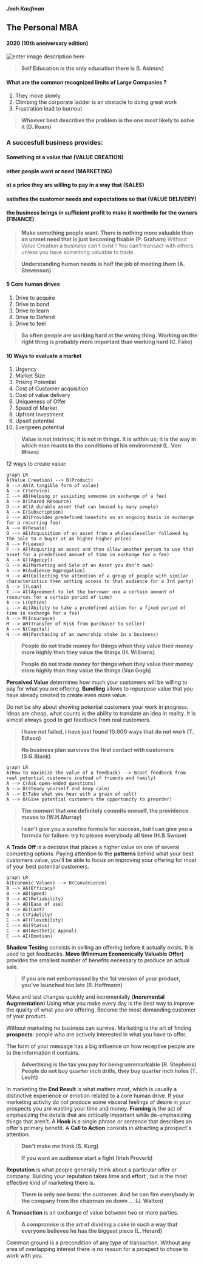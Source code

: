 ##### Josh Kaufman
## The Personal MBA
####  2020 (10th anniversary edition)
![enter image description here](https://m.media-amazon.com/images/I/41LG95+Zg0L._SX324_BO1,204,203,200_.jpg)

 >**Self Education is the only education there is (I. Asimov)**
#### What are the common recognized limits of Large Companies ?
1. They move slowly
2. Climbing the corporate ladder is an obstacle to doing great work
3. Frustration lead to burnout
 >**Whoever best describes the problem is the one most likely to solve it (D. Roam)**

### A succesfull business provides:
#### Something at a value that (VALUE CREATION)
#### other people want or need (MARKETING)
#### at a price they are willing to pay in a way that (SALES)
#### satisfies the customer needs and expectations so that (VALUE DELIVERY)
#### the business brings in sufficient profit to make it worthwile for the owners (FINANCE) 

 >**Make something people want. There is nothing more valuable than an unmet need that is just becoming fixable (P. Graham)**
 Without Value Creation a business can't exist ! You can't transact with others unless you have something valuable to trade.

 >**Understanding human needs is half the job of meeting them (A. Stevenson)**

#### 5 Core human drives
1. Drive to acquire
2. Drive to bond
3. Drive to learn
4. Drive to Defend
5. Drive to feel

 >**So often people are working hard at the wrong thing. Working on the right thing is probably more important than working hard (C. Fake)**

#### 10 Ways to evaluate a market
1. Urgency
2. Market Size
3. Prising Potential
4. Cost of Customer acquisition
5. Cost of value delivery
6. Uniqueness of Offer
7. Speed of Market
8. Upfront Investment
9. Upsell potential
10. Evergreen potential

 >**Value is not intrinsic; it is not in things. It is within us; it is the way in which man reacts to the conditions of his environment (L. Von Mises)**

12 ways to create value:

```mermaid
graph LR
A(Value Creation) --> B(Product) 
B --> AA(A tangible form of value)
A --> C(Service) 
C --> AB(Helping or assisting someone in exchange of a fee)
A --> D(Shared Resource)
D --> AC(A durable asset that can beused by many people)
A --> E(Subscription)
E --> AD(Provides predefined benefits on an ongoing basis in exchange for a recurring fee)
A --> O(Resale)
O --> AE(Acquisition of an asset from a wholesaleseller followed by the sale to a buyer at an higher higher price)
A --> F(Lease)
F --> AF(Acquiring an asset and then allow another person to use that asset for a predefined amount of time in exchange for a fee)
A --> G((Agency))
G --> AG(Marketing and Sale of an Asset you don't own)
A --> H(Audience Aggregation)
H --> AH(Collecting the attention of a group of people with similar characteristics then setting access to that audience for a 3rd party)
A --> I(Loan)
I --> AI(Agreement to let the borrower use a certain amount of resources for a certain period of time)
A --> L(Option)
L --> AL(Ability to take a predefined action for a fixed period of time in exchange for a fee)
A --> M(Insurance)
M --> AM(Transfer of Risk from purchaser to seller)
A --> N(Capital)
N --> AN(Purchasing of an ownership stake in a business)
```

>**People do not trade money for things when they value their money more highly than they value the things (H. Williams)**

>**People do not trade money for things when they value their money more highly than they value the things (Van Gogh)**

**Perceived Value** determines how much your customers will be willing to pay for what you are offering.
**Bundling** allows to repurpose value that you have already created to create even more value.

Do not be shy about showing potential customers your work in progress. Ideas are cheap, what counts is the ability to translate an idea in reality. It is almost always good to get feedback from real customers.
 >**I have not failed, I have just found 10.000 ways that do not work (T. Edison)**

 >**No business plan survives the first contact with customers (S.G.Blank)**

```mermaid
graph LR
A(How to maximize the value of a feedback) --> B(Get feedback from real potential customers instead of friends and family) 
A --> C(Ask open-ended questions) 
A --> D(Steady yourself and keep calm)
A --> E(Take what you hear with a grain of salt)
A --> O(Give potential customers the opportunity to preorder)
```

 >**The moment that one definitely commits oneself, the providence moves to (W.H.Murray)**
 
 >**I can't give you a surefire formula for success, but I can give you a formula for failure: try to please everybody all time (H.B.Swope)**

 A **Trade Off** is a decision that places a higher value on one of several competing options.
 Paying attention to the **patterns** behind what your best customers value, you'll be able to focus on improving your offering for most of your best potential customers.
 
```mermaid
graph LR
A(Economic Values) --> B(Convenience) 
B --> AA(Efficacy)
B --> AB(Speed)
B --> AC(Reliability)
B --> AD(Ease of use)
B --> AE(Cost)
A --> C(Fidelity) 
C --> AF(Flexibility)
C --> AG(Status)
C --> AH(Aesthetic Appeal)
C --> AI(Emotion)

```

**Shadow Testing** consists in selling an offering before it actually exists. It is used to get feedbacks.
 **Mevo (Minimum Economically Valuable Offer)** provides the smallest number of benefits necessary to produce an actual sale.
 
  >**If you are not embarrassed by the 1st version of your product, you've launched too late (R. Hoffmann)**

Make and test changes quickly and incrementally (**Incremental Augmentation**)
Using what you make every day is the best way to improve the quality of what you are offering. Become the most demanding customer of your product.

Without marketing no business can survive. Marketing is the art of finding **prospects**: people who are actively interested in what you have to offer.

The form of your message has a big influence on how receptive people are to the information it contains.

  >**Advertising is the tax you pay for being unremarkable (R. Stephens)**
  >**People do not buy quarter inch drills, they buy quarter inch holes (T. Levitt)**

In marketing the **End Result** is what matters most, which is usually a distinctive experience or emotion related to a core human drive. If your marketing activity do not produce some visceral feelings of desire in your prospects you are wasting your time and money.
**Framing** is the act of emphasizing the details that are critically important while de-emphasizing things that aren't.
A **Hook** is a single phrase or sentence that describes an offer's primary benefit.
A **Call to Action** consists in attracting a prospect's attention.

  >**Don't make me think (S. Kurg)**
  
   >**If you want an audience start a fight (Irish Proverb)**

**Reputation** is what people generally think about a particular offer or company. 
Building your reputation takes time and effort , but is the most effective kind of marketing there is.
>**There is only one boss: the customer. And he can fire everybody in the company from the chairman on down ...  (J. Walton)**

A **Transaction** is an exchange of value between two or more parties.
>**A compromise is the art of dividing a cake in such a way that everyone believes he has the biggest piece (L. Herard)**

Common ground is a precondition of any type of transaction. Without any area of overlapping interest there is no reason for a prospect to chose to work with you. 

